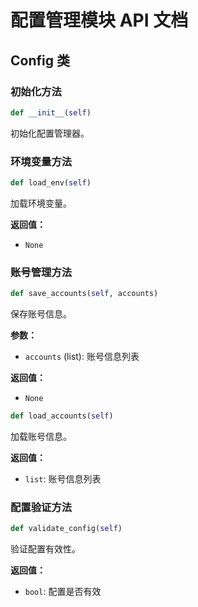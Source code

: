 # 配置管理模块 API 文档

## Config 类

### 初始化方法
```python
def __init__(self)
```
初始化配置管理器。

### 环境变量方法
```python
def load_env(self)
```
加载环境变量。

**返回值：**
- `None`

### 账号管理方法
```python
def save_accounts(self, accounts)
```
保存账号信息。

**参数：**
- `accounts` (list): 账号信息列表

**返回值：**
- `None`

```python
def load_accounts(self)
```
加载账号信息。

**返回值：**
- `list`: 账号信息列表

### 配置验证方法
```python
def validate_config(self)
```
验证配置有效性。

**返回值：**
- `bool`: 配置是否有效 